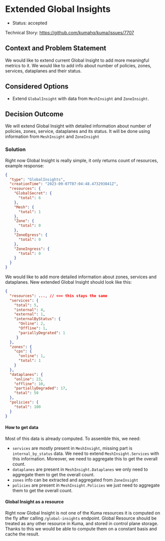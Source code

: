 # Extended Global Insights

* Status: accepted

Technical Story: https://github.com/kumahq/kuma/issues/7707

## Context and Problem Statement

We would like to extend current Global Insight to add more meaningful metrics to it. We would like to add info about number of policies, zones,
services, dataplanes and their status.

## Considered Options

* Extend `GlobalInsight` with data from `MeshInsight` and `ZoneInsight`.

## Decision Outcome

We will extend Global Insight with detailed information about number of policies, zones, service, dataplanes and its status. It will be done using 
information from `MeshInsight` and `ZoneInsight`

### Solution

Right now Global Insight is really simple, it only returns count of resources, example response:

```json
{
  "type": "GlobalInsights",
  "creationTime": "2023-09-07T07:04:48.473293841Z",
  "resources": {
    "GlobalSecret": {
      "total": 6
    },
    "Mesh": {
      "total": 1
    },
    "Zone": {
      "total": 0
    },
    "ZoneEgress": {
      "total": 0
    },
    "ZoneIngress": {
      "total": 0
    }
  }
}
```

We would like to add more detailed information about zones, services and dataplanes. New extended Global Insight 
should look like this:

```json
{
  "resources": ..., // <== this stays the same
  "services": {
    "total": 5,
    "internal": 4,
    "external": 1,
    "internalByStatus": {
      "Online": 2,
      "Offline": 1,
      "pariallyDegrated": 1
     }
  },
  "zones": {
    "cps": {
      "online": 1,
      "total": 1
    }
  },
  "dataplanes": {
    "online": 23,
    "offline": 10,
    "partiallyDegraded": 17,
    "total": 50
  },
  "policies": {
    "total": 100
  }
}
```

#### How to get data

Most of this data is already computed. To assemble this, we need:
- `services` are mostly present in `MeshInsight`, missing part is `internal_by_status` data. We need to extend `MeshInsight.Services`
   with this information. Moreover, we need to aggregate this to get the overall count.
- `dataplanes` are present in `MeshInsight.Dataplanes` we only need to aggregate them to get the overall count.
- `zones` info can be extracted and aggregated from `ZoneInsight`
- `policies` are present in `MeshInsight.Policies` we just need to aggregate them to get the overall count.

#### Global Insight as a resource

Right now Global Insight is not one of the Kuma resources it is computed on the fly after calling `/global-insights` endpoint.
Global Resource should be treated as any other resource in Kuma, and stored in control plane storage. Thanks to this
we would be able to compute them on a constant basis and cache the result.